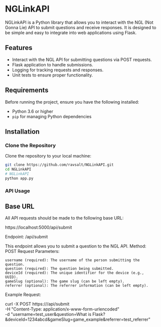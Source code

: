 # NGLinkAPI

NGLinkAPI is a Python library that allows you to interact with the NGL (Not Gonna Lie) API to submit questions and receive responses. It is designed to be simple and easy to integrate into web applications using Flask.

## Features

- Interact with the NGL API for submitting questions via POST requests.
- Flask application to handle submissions.
- Logging for tracking requests and responses.
- Unit tests to ensure proper functionality.

## Requirements

Before running the project, ensure you have the following installed:

- Python 3.6 or higher
- `pip` for managing Python dependencies

## Installation

### Clone the Repository

Clone the repository to your local machine:

```bash
git clone https://github.com/ravsalt/NGLinkAPI.git
cd NGLinkAPI
# NGLinkAPI
python app.py
```

### API Usage

## Base URL

All API requests should be made to the following base URL:

https://localhost:5000/api/submit

Endpoint: /api/submit

This endpoint allows you to submit a question to the NGL API.
Method: POST
Request Parameters:

    username (required): The username of the person submitting the question.
    question (required): The question being submitted.
    deviceId (required): The unique identifier for the device (e.g., UUID).
    gameSlug (optional): The game slug (can be left empty).
    referrer (optional): The referrer information (can be left empty).

Example Request:

curl -X POST https://<your-deployed-domain-or-ip>/api/submit \
-H "Content-Type: application/x-www-form-urlencoded" \
-d "username=test_user&question=What is Flask?&deviceId=1234abcd&gameSlug=game_example&referrer=test_referrer"
